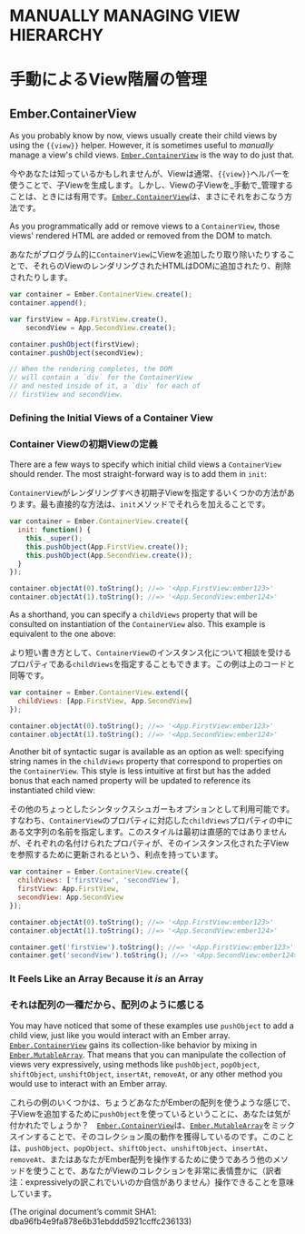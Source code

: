# MANUALLY MANAGING VIEW HIERARCHY
# 手動によるView階層の管理

## Ember.ContainerView

As you probably know by now, views usually create their child views
by using the `{{view}}` helper. However, it is sometimes useful to
_manually_ manage a view's child views.
[`Ember.ContainerView`](http://emberjs.com/api/classes/Ember.ContainerView.html)
is the way to do just that.

今やあなたは知っているかもしれませんが、Viewは通常、`{{view}}`ヘルパーを使うことで、子Viewを生成します。しかし、Viewの子Viewを_手動で_管理することは、ときには有用です。[`Ember.ContainerView`](http://emberjs.com/api/classes/Ember.ContainerView.html)は、まさにそれをおこなう方法です。

As you programmatically add or remove views to a `ContainerView`,
those views' rendered HTML are added or removed from the DOM to
match.

あなたがプログラム的に`ContainerView`にViewを追加したり取り除いたりすることで、それらのViewのレンダリングされたHTMLはDOMに追加されたり、削除されたりします。

```javascript
var container = Ember.ContainerView.create();
container.append();

var firstView = App.FirstView.create(),
    secondView = App.SecondView.create();

container.pushObject(firstView);
container.pushObject(secondView);

// When the rendering completes, the DOM
// will contain a `div` for the ContainerView
// and nested inside of it, a `div` for each of
// firstView and secondView.
```

### Defining the Initial Views of a Container View
### Container Viewの初期Viewの定義

There are a few ways to specify which initial child views a
`ContainerView` should render. The most straight-forward way is to add
them in `init`:

`ContainerView`がレンダリングすべき初期子Viewを指定するいくつかの方法があります。最も直接的な方法は、`init`メソッドでそれらを加えることです。

```javascript
var container = Ember.ContainerView.create({
  init: function() {
    this._super();
    this.pushObject(App.FirstView.create());
    this.pushObject(App.SecondView.create());
  }
});

container.objectAt(0).toString(); //=> '<App.FirstView:ember123>'
container.objectAt(1).toString(); //=> '<App.SecondView:ember124>'
```

As a shorthand, you can specify a `childViews` property that will be
consulted on instantiation of the `ContainerView` also. This example is
equivalent to the one above:

より短い書き方として、`ContainerView`のインスタンス化について相談を受けるプロパティである`childViews`を指定することもできます。この例は上のコードと同等です。

```javascript
var container = Ember.ContainerView.extend({
  childViews: [App.FirstView, App.SecondView]
});

container.objectAt(0).toString(); //=> '<App.FirstView:ember123>'
container.objectAt(1).toString(); //=> '<App.SecondView:ember124>'
```

Another bit of syntactic sugar is available as an option as well:
specifying string names in the `childViews` property that correspond
to properties on the `ContainerView`. This style is less intuitive
at first but has the added bonus that each named property will
be updated to reference its instantiated child view:

その他のちょっとしたシンタックスシュガーもオプションとして利用可能です。すなわち、`ContainerView`のプロパティに対応した`childViews`プロパティの中にある文字列の名前を指定します。このスタイルは最初は直感的ではありませんが、それぞれの名付けられたプロパティが、そのインスタンス化された子Viewを参照するために更新されるという、利点を持っています。

```javascript
var container = Ember.ContainerView.create({
  childViews: ['firstView', 'secondView'],
  firstView: App.FirstView,
  secondView: App.SecondView
});

container.objectAt(0).toString(); //=> '<App.FirstView:ember123>'
container.objectAt(1).toString(); //=> '<App.SecondView:ember124>'

container.get('firstView').toString(); //=> '<App.FirstView:ember123>'
container.get('secondView').toString(); //=> '<App.SecondView:ember124>'
```

### It Feels Like an Array Because it _is_ an Array
### それは配列の一種だから、配列のように感じる

You may have noticed that some of these examples use `pushObject` to add
a child view, just like you would interact with an Ember array.
[`Ember.ContainerView`](http://emberjs.com/api/classes/Ember.ContainerView.html)
gains its collection-like behavior by mixing in
[`Ember.MutableArray`](http://emberjs.com/api/classes/Ember.MutableArray.html). That means
that you can manipulate the collection of views very expressively, using
methods like `pushObject`, `popObject`, `shiftObject`, `unshiftObject`, `insertAt`,
`removeAt`, or any other method you would use to interact with an Ember array.

これらの例のいくつかは、ちょうどあなたがEmberの配列を使うような感じで、子Viewを追加するために`pushObject`を使っているということに、あなたは気が付かれたでしょうか？　[`Ember.ContainerView`](http://emberjs.com/api/classes/Ember.ContainerView.html)は、[`Ember.MutableArray`](http://emberjs.com/api/classes/Ember.MutableArray.html)をミックスインすることで、そのコレクション風の動作を獲得しているのです。このことは、`pushObject`、`popObject`、`shiftObject`、`unshiftObject`、`insertAt`、`removeAt`、またはあなたがEmber配列を操作するために使うであろう他のメソッドを使うことで、あなたがViewのコレクションを非常に表情豊かに（訳者注：expressivelyの訳これでいいのか自信がありません）操作できることを意味しています。

(The original document’s commit SHA1: dba96fb4e9fa878e6b31ebddd5921ccffc236133)